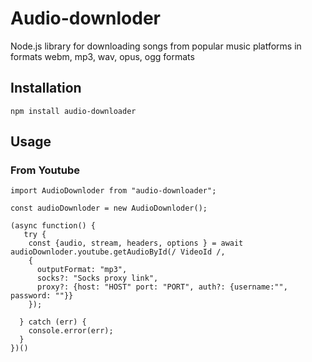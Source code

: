 # Audio-downloder

Node.js library for downloading songs from popular music platforms in formats webm, mp3, wav, opus, ogg formats

## Installation

`npm install audio-downloader`

## Usage

### From Youtube

```
import AudioDownloder from "audio-downloader";

const audioDownloder = new AudioDownloder();

(async function() {
   try {
    const {audio, stream, headers, options } = await audioDownloder.youtube.getAudioById(/ VideoId /,
    {
      outputFormat: "mp3",
      socks?: "Socks proxy link",
      proxy?: {host: "HOST" port: "PORT", auth?: {username:"", password: ""}}
    });

  } catch (err) {
    console.error(err);
  }
})()

```
